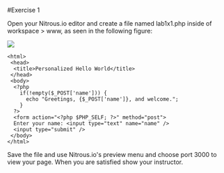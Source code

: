 #Exercise 1

Open your Nitrous.io editor and create a file named lab1x1.php inside of workspace > www, as seen in the following figure:

![](https://dl.dropboxusercontent.com/s/j063lu83mwnk1yf/2015-01-24%20at%202.23%20PM%202x.png?dl=0)

```
<html>
 <head>
  <title>Personalized Hello World</title>
 </head>
 <body>
  <?php
    if(!empty($_POST['name'])) {
      echo "Greetings, {$_POST['name']}, and welcome.";
    }
  ?>
  <form action="<?php $PHP_SELF; ?>" method="post">
  Enter your name: <input type="text" name="name" />
  <input type="submit" />
 </body>
</html>
```
Save the file and use Nitrous.io's preview menu and choose port 3000 to view your page. When you are satisfied show your instructor.

